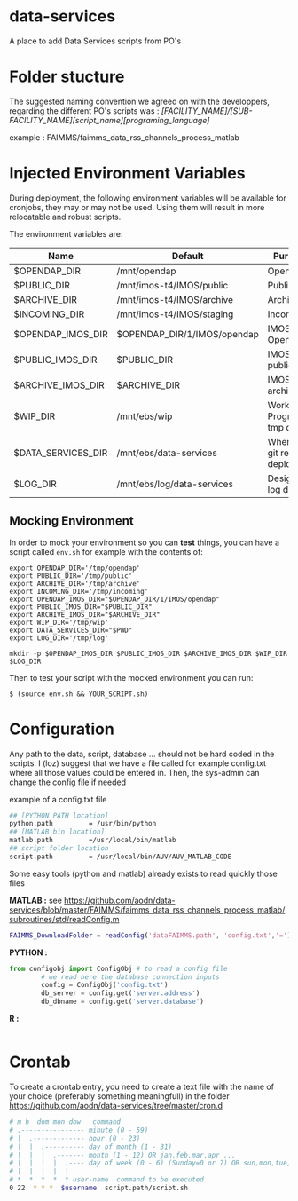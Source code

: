data-services
=============
A place to add Data Services scripts from PO's


# Folder stucture

The suggested naming convention we agreed on with the developpers, regarding the different PO's scripts was :
*[FACILITY_NAME]/[SUB-FACILITY_NAME]_[script_name]_[programing_language]*

example :
FAIMMS/faimms_data_rss_channels_process_matlab

# Injected Environment Variables

During deployment, the following environment variables will be available for
cronjobs, they may or may not be used. Using them will result in more
relocatable and robust scripts.

The environment variables are:

|Name              |Default                    |Purpose                        |
|------------------|---------------------------|-------------------------------|
|$OPENDAP_DIR      |/mnt/opendap               |OpenDAP                        |
|$PUBLIC_DIR       |/mnt/imos-t4/IMOS/public   |Public                         |
|$ARCHIVE_DIR      |/mnt/imos-t4/IMOS/archive  |Archive                        |
|$INCOMING_DIR     |/mnt/imos-t4/IMOS/staging  |Incoming                       |
|$OPENDAP_IMOS_DIR |$OPENDAP_DIR/1/IMOS/opendap|IMOS OpenDAP                   |
|$PUBLIC_IMOS_DIR  |$PUBLIC_DIR                |IMOS public                    |
|$ARCHIVE_IMOS_DIR |$ARCHIVE_DIR               |IMOS archive                   |
|$WIP_DIR          |/mnt/ebs/wip               |Work In Progress tmp dir       |
|$DATA_SERVICES_DIR|/mnt/ebs/data-services     |Where this git repo is deployed|
|$LOG_DIR          |/mnt/ebs/log/data-services |Designated log dir             |

## Mocking Environment

In order to mock your environment so you can **test** things, you can have a
script called `env.sh` for example with the contents of:
```
export OPENDAP_DIR='/tmp/opendap'
export PUBLIC_DIR='/tmp/public'
export ARCHIVE_DIR='/tmp/archive'
export INCOMING_DIR='/tmp/incoming'
export OPENDAP_IMOS_DIR="$OPENDAP_DIR/1/IMOS/opendap"
export PUBLIC_IMOS_DIR="$PUBLIC_DIR"
export ARCHIVE_IMOS_DIR="$ARCHIVE_DIR"
export WIP_DIR='/tmp/wip'
export DATA_SERVICES_DIR="$PWD"
export LOG_DIR='/tmp/log'

mkdir -p $OPENDAP_IMOS_DIR $PUBLIC_IMOS_DIR $ARCHIVE_IMOS_DIR $WIP_DIR $LOG_DIR
```

Then to test your script with the mocked environment you can run:
```
$ (source env.sh && YOUR_SCRIPT.sh)
```

# Configuration

Any path to the data, script, database ... should not be hard coded in the scripts. I (loz) suggest that we have a file called for example config.txt where all those values could be entered in. Then, the sys-admin can change the config file if needed

example of a config.txt file
```bash
## [PYTHON PATH location]
python.path			= /usr/bin/python
## [MATLAB bin location]
matlab.path			=/usr/local/bin/matlab
## script folder location
script.path			= /usr/local/bin/AUV/AUV_MATLAB_CODE
```
Some easy tools (python and matlab) already exists to read quickly those files

**MATLAB :**
see
https://github.com/aodn/data-services/blob/master/FAIMMS/faimms_data_rss_channels_process_matlab/subroutines/std/readConfig.m
```matlab
FAIMMS_DownloadFolder = readConfig('dataFAIMMS.path', 'config.txt','=');
```

**PYTHON :**
```python
from configobj import ConfigObj # to read a config file
        # we read here the database connection inputs
        config = ConfigObj('config.txt')            
        db_server = config.get('server.address')
        db_dbname = config.get('server.database')
```        
       
**R :**
```r
```

# Crontab

To create a crontab entry, you need to create a text file with the name of your choice (preferably something meaningfull) in the folder https://github.com/aodn/data-services/tree/master/cron.d

```bash
# m h  dom mon dow   command
# .---------------- minute (0 - 59)
# |  .------------- hour (0 - 23)
# |  |  .---------- day of month (1 - 31)
# |  |  |  .------- month (1 - 12) OR jan,feb,mar,apr ...
# |  |  |  |  .---- day of week (0 - 6) (Sunday=0 or 7) OR sun,mon,tue,wed,thu,fri,sat
# |  |  |  |  |
# *  *  *  *  * user-name  command to be executed
0 22  * * *  $username  script.path/script.sh
```
